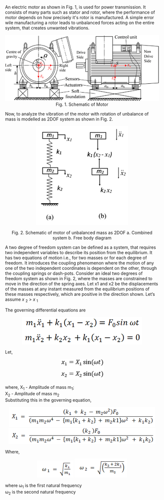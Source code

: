 An electric motor as shown in Fig. 1, is used for power transmission. It consists of many parts such as stator and rotor, where the performance of motor depends on how precisely it's rotor is manufactured.
A simple error wile manufacturing a rotor leads to unbalanced forces acting on the entire system, that creates unwanted vibrations.

<center>

![](images/3.png)
Fig. 1. Schematic of Motor

</center>

Now, to analyze the vibration of the motor with rotation of unbalance of mass is modelled as 2DOF system as shown in Fig. 2.

<center>

![](images/4.jpg)

Fig. 2. Schematic of motor of unbalanced mass as 2DOF a. Combined system b. Free body diagram

</center>

A two degree of freedom system can be defined as a system, that requires two independent variables to describe its position from the equilibrium. It has two equations of motion i.e., for two masses or for each degree of freedom. It introduces the coupling phenomenon where the motion of any one of the two independent coordinates is dependent on the other, through the coupling springs or dash-pots.
Consider an ideal two degrees of freedom system as shown in Fig. 2, where the masses are constrained to move in the direction of the spring axes. Let x1 and x2 be the displacements of the masses at any instant measured from the equilibrium positions of these masses respectively, which are positive in the direction shown. Let’s assume _x_ <sub>2</sub> > _x_ <sub>1</sub>

The governing differential equations are

<center>

![](images/11.png)

</center>
Let,
<center>

![](images/12.png)

</center>
where, X<sub>1</sub> - Amplitude of mass m<sub>1</sub>; 
<br>
X<sub>2</sub> - Amplitude of mass m<sub>2</sub>
<br>
Substituting this in the governing equation,
<center>

![](images/5.png)
![](images/6.png)

</center>

Where,

<center>

![](images/8.png)
![](images/9.png)

</center>

where &omega;<sub>1</sub> is the first natural frequency <br>
&omega;<sub>2</sub> is the second natural frequency
